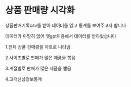 # 상품 판매량 시각화
상품판매기록csv를 받아 데이터를 읽고 통계를 보여주고자 합니다

데이터가 마땅히 없어 챗gpt이용해서 데이터를 받아왔습니다

1.전체 상품 판매량을 차트로 나타냄

2.사이즈별로 판매가 많은 제품을 뽑음

3.계절별로 판매가 많은 제품을 뽑음

4.고객신상정보통계
